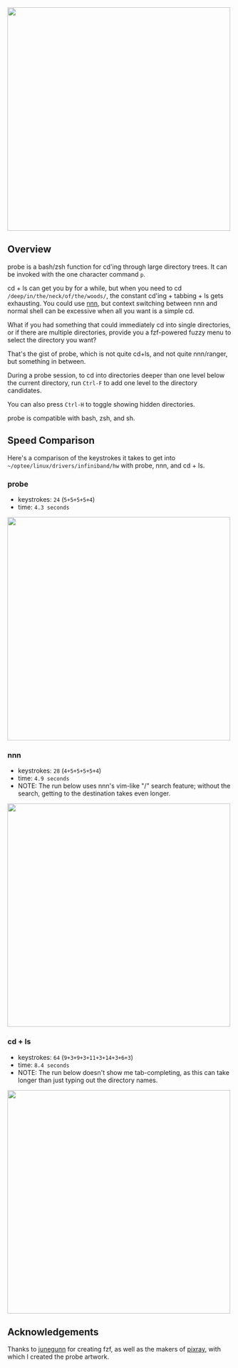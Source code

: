 <img src="../assets/probe_logo.png?raw=true" width="500">

## Overview

probe is a bash/zsh function for cd'ing through large directory trees. It can be invoked with the one character command `p`.

cd + ls can get you by for a while, but when you need to cd
`/deep/in/the/neck/of/the/woods/`, the constant cd'ing + tabbing + ls gets exhausting. You could use [nnn](https://github.com/jarun/nnn), but context switching between nnn and normal shell can be excessive when all you want is a simple cd.

What if you had something that could immediately cd into single directories, or if there are multiple directories, provide you a fzf-powered fuzzy menu to select the directory you want?

That's the gist of probe, which is not quite cd+ls, and not quite nnn/ranger,
but something in between.

During a probe session, to cd into directories deeper than one level below the current directory, run `Ctrl-F` to add one level to the directory candidates.

You can also press `Ctrl-H` to toggle showing hidden directories.

probe is compatible with bash, zsh, and sh.

## Speed Comparison

Here's a comparison of the keystrokes it takes to get into `~/optee/linux/drivers/infiniband/hw` with probe, nnn, and cd + ls.

### probe
- keystrokes: `24` (`5+5+5+5+4`)
- time: `4.3 seconds`

<img src="../assets/probe.gif?raw=true" width="500">

### nnn
- keystrokes: `28` (`4+5+5+5+5+4`)
- time: `4.9 seconds`
- NOTE: The run below uses nnn's vim-like "/" search feature; without the search, getting to the destination takes even longer.

<img src="../assets/probe_nnn.gif?raw=true" width="500">

### cd + ls
- keystrokes: `64` (`9+3+9+3+11+3+14+3+6+3`)
- time: `8.4 seconds`
- NOTE: The run below doesn't show me tab-completing, as this can take longer than just typing out the directory names.

<img src="../assets/probe_cdls.gif?raw=true" width="500">

## Acknowledgements

Thanks to [junegunn](https://github.com/junegunn) for creating fzf, as well as the makers of [pixray](https://pixray.gob.io/text2pixel/), with which I created the probe artwork.
